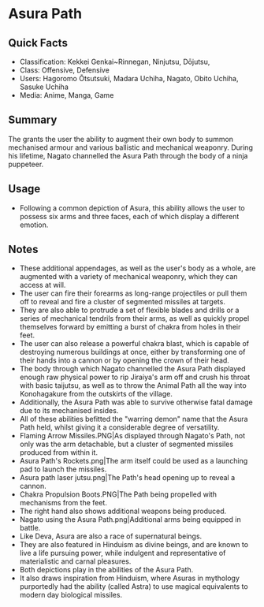 # Asura Path

## Quick Facts
- Classification: Kekkei Genkai~Rinnegan, Ninjutsu, Dōjutsu,
- Class: Offensive, Defensive
- Users: Hagoromo Ōtsutsuki, Madara Uchiha, Nagato, Obito Uchiha, Sasuke Uchiha
- Media: Anime, Manga, Game

## Summary
The grants the user the ability to augment their own body to summon mechanised armour and various ballistic and mechanical weaponry. During his lifetime, Nagato channelled the Asura Path through the body of a ninja puppeteer.

## Usage
- Following a common depiction of Asura, this ability allows the user to possess six arms and three faces, each of which display a different emotion.

## Notes
- These additional appendages, as well as the user's body as a whole, are augmented with a variety of mechanical weaponry, which they can access at will.
- The user can fire their forearms as long-range projectiles or pull them off to reveal and fire a cluster of segmented missiles at targets.
- They are also able to protrude a set of flexible blades and drills or a series of mechanical tendrils from their arms, as well as quickly propel themselves forward by emitting a burst of chakra from holes in their feet.
- The user can also release a powerful chakra blast, which is capable of destroying numerous buildings at once, either by transforming one of their hands into a cannon or by opening the crown of their head.
- The body through which Nagato channelled the Asura Path displayed enough raw physical power to rip Jiraiya's arm off and crush his throat with basic taijutsu, as well as to throw the Animal Path all the way into Konohagakure from the outskirts of the village.
- Additionally, the Asura Path was able to survive otherwise fatal damage due to its mechanised insides.
- All of these abilities befitted the "warring demon" name that the Asura Path held, whilst giving it a considerable degree of versatility.
- Flaming Arrow Missiles.PNG|As displayed through Nagato's Path, not only was the arm detachable, but a cluster of segmented missiles produced from within it.
- Asura Path's Rockets.png|The arm itself could be used as a launching pad to launch the missiles.
- Asura path laser jutsu.png|The Path's head opening up to reveal a cannon.
- Chakra Propulsion Boots.PNG|The Path being propelled with mechanisms from the feet.
- The right hand also shows additional weapons being produced.
- Nagato using the Asura Path.png|Additional arms being equipped in battle.
- Like Deva, Asura are also a race of supernatural beings.
- They are also featured in Hinduism as divine beings, and are known to live a life pursuing power, while indulgent and representative of materialistic and carnal pleasures.
- Both depictions play in the abilities of the Asura Path.
- It also draws inspiration from Hinduism, where Asuras in mythology purportedly had the ability (called Astra) to use magical equivalents to modern day biological missiles.
